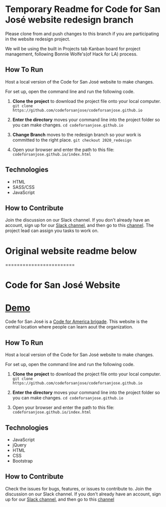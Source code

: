# Temporary Readme for Code for San José website redesign branch

Please clone from and push changes to this branch if you are participating in the website redesign project.

We will be using the built in Projects tab Kanban board for project management, following Bonnie Wolfe's(of Hack for LA) process.

## How To Run

Host a local version of the Code for San José website to make changes.

For set up, open the command line and run the following code.

1. **Clone the project** to download the project file onto your local computer.
   `git clone https://github.com/codeforsanjose/codeforsanjose.github.io`

2. **Enter the directory** moves your command line into the project folder so you can make changes.
   `cd codeforsanjose.github.io`

3. **Change Branch** moves to the redesign branch so your work is committed to the right place.
   `git checkout 2020_redesign`

4. Open your browser and enter the path to this file:
   `codeforsanjose.github.io/index.html`

## Technologies

- HTML
- SASS/CSS
- JavaScript

## How to Contribute

Join the discussion on our Slack channel. If you don't already have an account, sign up for our [Slack channel](https://slackin-c4sj.herokuapp.com/), and then go to this [channel](https://codeforsanjose.slack.com/messages/cfsj-website/). The project lead can assign you tasks to work on.

# Original website readme below

========================

# Code for San José Website

# [Demo](http://www.codeforsanjose.com)

Code for San José is a [Code for America brigade](https://www.codeforamerica.org/brigades). This website is the central location where people can learn aout the organization.

## How To Run

Host a local version of the Code for San José website to make changes.

For set up, open the command line and run the following code.

1. **Clone the project** to download the project file onto your local computer.
   `git clone https://github.com/codeforsanjose/codeforsanjose.github.io`

2. **Enter the directory** moves your command line into the project folder so you can make changes.
   `cd codeforsanjose.github.io`

3. Open your browser and enter the path to this file:
   `codeforsanjose.github.io/index.html`

## Technologies

- JavaScript
- jQuery
- HTML
- CSS
- Bootstrap

## How to Contribute

Check the issues for bugs, features, or issues to contribute to. Join the discussion on our Slack channel. If you don't already have an account, sign up for our [Slack channel](https://slackin-c4sj.herokuapp.com/), and then go to this [channel](https://codeforsanjose.slack.com/messages/cfsj-website/)
